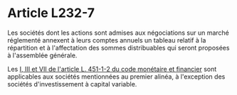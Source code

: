 # Article L232-7

<p>Les sociétés dont les actions sont admises aux négociations sur un marché réglementé annexent à leurs comptes annuels un tableau relatif à la répartition et à l'affectation des sommes distribuables qui seront proposées à l'assemblée générale.</p><p>Les <a href='/code-monetaire-et-financier/partie-legislative/livre-iv-les-marches/titre-v-la-protection-des-investisseurs/chapitre-ier-la-transparence-des-marches/section-1-les-obligations-dinformation-relative-aux-comptes/l451-1-2.md'>I, III et VII de l'article L. 451-1-2 du code monétaire et financier</a> sont applicables aux sociétés mentionnées au premier alinéa, à l'exception des sociétés d'investissement à capital variable.</p>